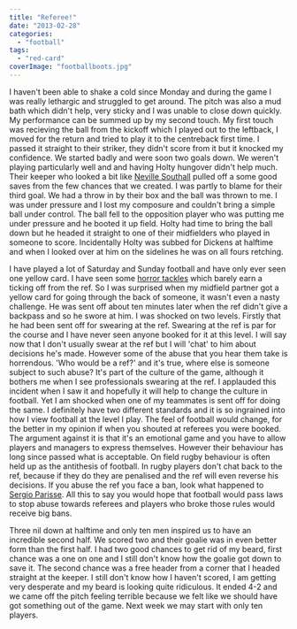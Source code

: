 ```yaml
---
title: "Referee!"
date: "2013-02-28"
categories: 
  - "football"
tags: 
  - "red-card"
coverImage: "footballboots.jpg"
---
```


I haven't been able to shake a cold since Monday and during the game I was really lethargic and struggled to get around. The pitch was also a mud bath which didn't help, very sticky and I was unable to close down quickly. My performance can be summed up by my second touch. My first touch was recieving the ball from the kickoff which I played out to the leftback, I moved for the return and tried to play it to the centreback first time. I passed it straight to their striker, they didn't score from it but it knocked my confidence. We started badly and were soon two goals down. We weren't playing particularly well and and having Holty hungover didn't help much. Their keeper who looked a bit like [Neville Southall](http://images.supersport.com/2011/Neville-Southall-110912-HandlesBall-R300.jpg) pulled off a some good saves from the few chances that we created. I was partly to blame for their third goal. We had a throw in by their box and the ball was thrown to me. I was under pressure and I lost my composure and couldn't bring a simple ball under control. The ball fell to the opposition player who was putting me under pressure and he booted it up field. Holty had time to bring the ball down but he headed it straight to one of their midfielders who played in someone to score. Incidentally Holty was subbed for Dickens at halftime and when I looked over at him on the sidelines he was on all fours retching.

I have played a lot of Saturday and Sunday football and have only ever seen one yellow card. I have seen some [horror tackles](https://www.youtube.com/watch?feature=endscreen&NR=1&v=c_D8-3OKyM0) which barely earn a ticking off from the ref. So I was surprised when my midfield partner got a yellow card for going through the back of someone, it wasn't even a nasty challenge. He was sent off about ten minutes later when the ref didn't give a backpass and so he swore at him. I was shocked on two levels. Firstly that he had been sent off for swearing at the ref. Swearing at the ref is par for the course and I have never seen anyone booked for it at this level. I will say now that I don't usually swear at the ref but I will 'chat' to him about decisions he's made. However some of the abuse that you hear them take is horrendous. 'Who would be a ref?' and it's true, where else is someone subject to such abuse? It's part of the culture of the game, although it bothers me when I see professionals swearing at the ref. I applauded this incident when I saw it and hopefully it will help to change the culture in football. Yet I am shocked when one of my teammates is sent off for doing the same. I definitely have two different standards and it is so ingrained into how I view football at the level I play. The feel of football would change, for the better in my opinion if when you shouted at referees you were booked. The argument against it is that it's an emotional game and you have to allow players and managers to express themselves. However their behaviour has long since passed what is acceptable. On field rugby behaviour is often held up as the antithesis of football. In rugby players don't chat back to the ref, because if they do they are penalised and the ref will even reverse his decisions. If you abuse the ref you face a ban, look what happened to [Sergio Parisse](http://www.theguardian.com/sport/2013/feb/20/italy-sergio-parisse-six-nations). All this to say you would hope that football would pass laws to stop abuse towards referees and players who broke those rules would receive big bans.

Three nil down at halftime and only ten men inspired us to have an incredible second half. We scored two and their goalie was in even better form than the first half. I had two good chances to get rid of my beard, first chance was a one on one and I still don't know how the goalie got down to save it. The second chance was a free header from a corner that I headed straight at the keeper. I still don't know how I haven't scored, I am getting very desperate and my beard is looking quite ridiculous. It ended 4-2 and we came off the pitch feeling terrible because we felt like we should have got something out of the game. Next week we may start with only ten players.
